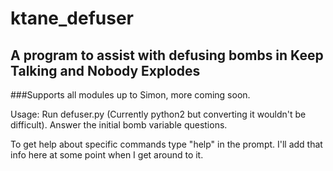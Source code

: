 # ktane_defuser

## A program to assist with defusing bombs in Keep Talking and Nobody Explodes

###Supports all modules up to Simon, more coming soon.

Usage: Run defuser.py (Currently python2 but converting it wouldn't be difficult). Answer the initial bomb variable questions.

To get help about specific commands type "help" in the prompt. I'll add that info here at some point when I get around to it.